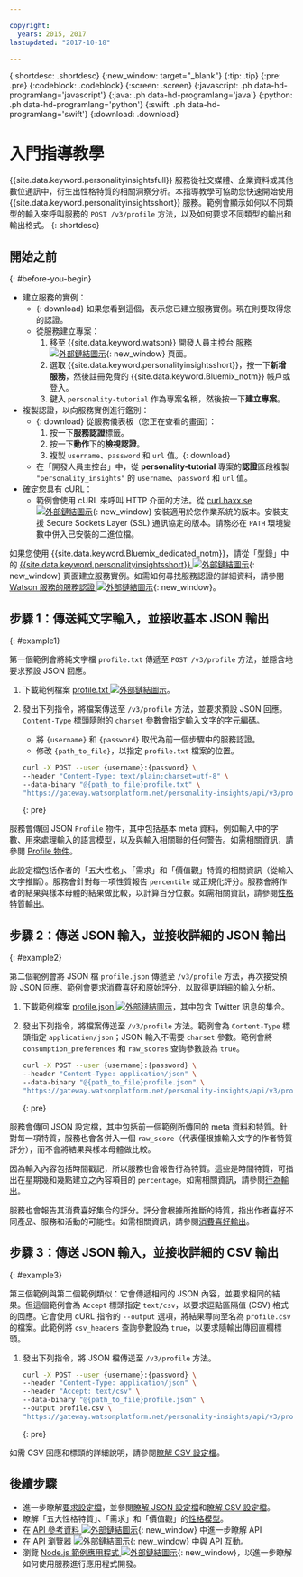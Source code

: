 ```yaml
---

copyright:
  years: 2015, 2017
lastupdated: "2017-10-18"

---
```


{:shortdesc: .shortdesc}
{:new_window: target="_blank"}
{:tip: .tip}
{:pre: .pre}
{:codeblock: .codeblock}
{:screen: .screen}
{:javascript: .ph data-hd-programlang='javascript'}
{:java: .ph data-hd-programlang='java'}
{:python: .ph data-hd-programlang='python'}
{:swift: .ph data-hd-programlang='swift'}
{:download: .download}

# 入門指導教學

{{site.data.keyword.personalityinsightsfull}} 服務從社交媒體、企業資料或其他數位通訊中，衍生出性格特質的相關洞察分析。本指導教學可協助您快速開始使用 {{site.data.keyword.personalityinsightsshort}} 服務。範例會顯示如何以不同類型的輸入來呼叫服務的 `POST /v3/profile` 方法，以及如何要求不同類型的輸出和輸出格式。
{: shortdesc}

## 開始之前
{: #before-you-begin}

- 建立服務的實例：
    - {: download} 如果您看到這個，表示您已建立服務實例。現在則要取得您的認證。
    - 從服務建立專案：
        1.  移至 {{site.data.keyword.watson}} 開發人員主控台 [服務 ![外部鏈結圖示](../../icons/launch-glyph.svg "外部鏈結圖示")](https://console.{DomainName}/developer/watson/services){: new_window} 頁面。
        1.  選取 {{site.data.keyword.personalityinsightsshort}}，按一下**新增服務**，然後註冊免費的 {{site.data.keyword.Bluemix_notm}} 帳戶或登入。
        1.  鍵入 `personality-tutorial` 作為專案名稱，然後按一下**建立專案**。
- 複製認證，以向服務實例進行鑑別：
    - {: download} 從服務儀表板（您正在查看的畫面）：
        1.  按一下**服務認證**標籤。
        1.  按一下**動作**下的**檢視認證**。
        1.  複製 `username`、`password` 和 `url` 值。{: download}
    - 在「開發人員主控台」中，從 **personality-tutorial** 專案的**認證**區段複製 `"personality_insights"` 的 `username`、`password` 和 `url` 值。
- 確定您具有 cURL：
    - 範例會使用 cURL 來呼叫 HTTP 介面的方法。從 [curl.haxx.se ![外部鏈結圖示](../../icons/launch-glyph.svg "外部鏈結圖示")](https://curl.haxx.se/){: new_window} 安裝適用於您作業系統的版本。安裝支援 Secure Sockets Layer (SSL) 通訊協定的版本。請務必在 `PATH` 環境變數中併入已安裝的二進位檔。

<!-- Remove this text after dedicated instances have the Developer Console: begin -->

如果您使用 {{site.data.keyword.Bluemix_dedicated_notm}}，請從「型錄」中的 [{{site.data.keyword.personalityinsightsshort}} ![外部鏈結圖示](../../icons/launch-glyph.svg "外部鏈結圖示")](https://console.{DomainName}/catalog/services/personality-insights/){: new_window} 頁面建立服務實例。如需如何尋找服務認證的詳細資料，請參閱 [Watson 服務的服務認證 ![外部鏈結圖示](../../icons/launch-glyph.svg "外部鏈結圖示")](/docs/services/watson/getting-started-credentials.html#getting-credentials-manually){: new_window}。

<!-- Remove this text after dedicated instances have the Developer Console: end -->

## 步驟 1：傳送純文字輸入，並接收基本 JSON 輸出
{: #example1}

第一個範例會將純文字檔 `profile.txt` 傳遞至 `POST /v3/profile` 方法，並隱含地要求預設 JSON 回應。

1.  下載範例檔案 <a target="_blank" href="https://watson-developer-cloud.github.io/doc-tutorial-downloads/personality-insights/profile.txt" download="profile.txt">profile.txt <img src="../../icons/launch-glyph.svg" alt="外部鏈結圖示" title="外部鏈結圖示" class="style-scope doc-content"></a>。
1.  發出下列指令，將檔案傳送至 `/v3/profile` 方法，並要求預設 JSON 回應。`Content-Type` 標頭隨附的 `charset` 參數會指定輸入文字的字元編碼。
    -   將 `{username}` 和 `{password}` 取代為前一個步驟中的服務認證。
    -   修改 `{path_to_file}`，以指定 `profile.txt` 檔案的位置。

    ```bash
    curl -X POST --user {username}:{password} \
    --header "Content-Type: text/plain;charset=utf-8" \
    --data-binary "@{path_to_file}profile.txt" \
    "https://gateway.watsonplatform.net/personality-insights/api/v3/profile?version=2017-10-13"
    ```
    {: pre}

服務會傳回 JSON `Profile` 物件，其中包括基本 meta 資料，例如輸入中的字數、用來處理輸入的語言模型，以及與輸入相關聯的任何警告。如需相關資訊，請參閱 [Profile 物件](/docs/services/personality-insights/output.html#outputJSON)。

此設定檔包括作者的「五大性格」、「需求」和「價值觀」特質的相關資訊（從輸入文字推斷）。服務會針對每一項性質報告 `percentile` 或正規化評分。服務會將作者的結果與樣本母體的結果做比較，以計算百分位數。如需相關資訊，請參閱[性格特質輸出](/docs/services/personality-insights/output.html#traitJSON)。

## 步驟 2：傳送 JSON 輸入，並接收詳細的 JSON 輸出
{: #example2}

第二個範例會將 JSON 檔 `profile.json` 傳遞至 `/v3/profile` 方法，再次接受預設 JSON 回應。範例會要求消費喜好和原始評分，以取得更詳細的輸入分析。

1.  下載範例檔案 <a target="_blank" href="https://watson-developer-cloud.github.io/doc-tutorial-downloads/personality-insights/profile.json" download="profile.json">profile.json <img src="../../icons/launch-glyph.svg" alt="外部鏈結圖示" title="外部鏈結圖示" class="style-scope doc-content"></a>，其中包含 Twitter 訊息的集合。
1.  發出下列指令，將檔案傳送至 `/v3/profile` 方法。範例會為 `Content-Type` 標頭指定 `application/json`；JSON 輸入不需要 `charset` 參數。範例會將 `consumption_preferences` 和 `raw_scores` 查詢參數設為 `true`。

    ```bash
    curl -X POST --user {username}:{password} \
    --header "Content-Type: application/json" \
    --data-binary "@{path_to_file}profile.json" \
    "https://gateway.watsonplatform.net/personality-insights/api/v3/profile?version=2017-10-13&consumption_preferences=true&raw_scores=true"
    ```
    {: pre}

服務會傳回 JSON 設定檔，其中包括前一個範例所傳回的 meta 資料和特質。針對每一項特質，服務也會各併入一個 `raw_score`（代表僅根據輸入文字的作者特質評分），而不會將結果與樣本母體做比較。

因為輸入內容包括時間戳記，所以服務也會報告行為特質。這些是時間特質，可指出在星期幾和幾點建立之內容項目的 `percentage`。如需相關資訊，請參閱[行為輸出](/docs/services/personality-insights/output.html#behaviorJSON)。

服務也會報告其消費喜好集合的評分。評分會根據所推斷的特質，指出作者喜好不同產品、服務和活動的可能性。如需相關資訊，請參閱[消費喜好輸出](/docs/services/personality-insights/output.html#preferenceJSON)。

## 步驟 3：傳送 JSON 輸入，並接收詳細的 CSV 輸出
{: #example3}

第三個範例與第二個範例類似：它會傳遞相同的 JSON 內容，並要求相同的結果。但這個範例會為 `Accept` 標頭指定 `text/csv`，以要求逗點區隔值 (CSV) 格式的回應。它會使用 cURL 指令的 `--output` 選項，將結果導向至名為 `profile.csv` 的檔案。此範例將 `csv_headers` 查詢參數設為 `true`，以要求隨輸出傳回直欄標頭。

1.  發出下列指令，將 JSON 檔傳送至 `/v3/profile` 方法。

    ```bash
    curl -X POST --user {username}:{password} \
    --header "Content-Type: application/json" \
    --header "Accept: text/csv" \
    --data-binary "@{path_to_file}profile.json" \
    --output profile.csv \
    "https://gateway.watsonplatform.net/personality-insights/api/v3/profile?version=2017-10-13&consumption_preferences=true&raw_scores=true&csv_headers=true"
    ```
    {: pre}

如需 CSV 回應和標頭的詳細說明，請參閱[瞭解 CSV 設定檔](/docs/services/personality-insights/output-csv.html)。

## 後續步驟

-   進一步瞭解[要求設定檔](/docs/services/personality-insights/input.html)，並參閱[瞭解 JSON 設定檔](/docs/services/personality-insights/output.html)和[瞭解 CSV 設定檔](/docs/services/personality-insights/output-csv.html)。
-   瞭解「五大性格特質」、「需求」和「價值觀」的[性格模型](/docs/services/personality-insights/models.html)。
-   在 [API 參考資料 ![外部鏈結圖示](../../icons/launch-glyph.svg "外部鏈結圖示")](https://www.ibm.com/watson/developercloud/personality-insights/api/v3/){: new_window} 中進一步瞭解 API
-   在 [API 瀏覽器 ![外部鏈結圖示](../../icons/launch-glyph.svg "外部鏈結圖示")](https://watson-api-explorer.mybluemix.net/apis/personality-insights-v3){: new_window} 中與 API 互動。
-   瀏覽 [Node.js 範例應用程式 ![外部鏈結圖示](../../icons/launch-glyph.svg "外部鏈結圖示")](https://github.com/watson-developer-cloud/personality-insights-nodejs){: new_window}，以進一步瞭解如何使用服務進行應用程式開發。
